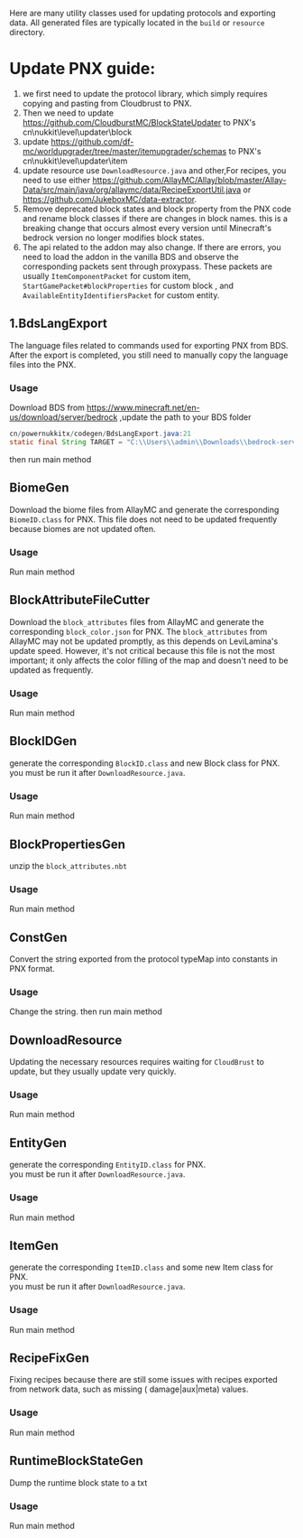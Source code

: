 Here are many utility classes used for updating protocols and exporting data.
All generated files are typically located in the `build` or `resource` directory.

# Update PNX guide:

1. we first need to update the protocol library, which simply requires copying and pasting from Cloudbrust to PNX.
2. Then we need to update https://github.com/CloudburstMC/BlockStateUpdater to PNX's cn\nukkit\level\updater\block
3. update https://github.com/df-mc/worldupgrader/tree/master/itemupgrader/schemas to PNX's cn\nukkit\level\updater\item
4. update resource use `DownloadResource.java` and other,For recipes, you need to use
   either https://github.com/AllayMC/Allay/blob/master/Allay-Data/src/main/java/org/allaymc/data/RecipeExportUtil.java
   or https://github.com/JukeboxMC/data-extractor.
5. Remove deprecated block states and block property from the PNX code and rename block classes if there are changes in
   block names.
   this is a breaking change that occurs almost every version until Minecraft's bedrock version no longer modifies block
   states.
6. The api related to the addon may also change. If there are errors, you need to load the addon in the vanilla BDS and
   observe the corresponding packets sent through proxypass.
   These packets are usually `ItemComponentPacket` for custom item, `StartGamePacket#blockProperties` for custom block ,
   and `AvailableEntityIdentifiersPacket` for custom entity.

## 1.BdsLangExport

The language files related to commands used for exporting PNX from BDS.  
After the export is completed, you still need to manually copy the language files into the PNX.

### Usage

Download BDS from https://www.minecraft.net/en-us/download/server/bedrock ,update the path to your BDS folder

```java
cn/powernukkitx/codegen/BdsLangExport.java:21
static final String TARGET = "C:\\Users\\admin\\Downloads\\bedrock-server-1.20.51.01\\resource_packs\\vanilla\\texts";
```

then run main method

## BiomeGen

Download the biome files from AllayMC and generate the corresponding `BiomeID.class` for PNX. This file does not need to
be updated frequently because biomes are not updated often.

### Usage
Run main method

## BlockAttributeFileCutter

Download the `block_attributes` files from AllayMC and generate the corresponding `block_color.json` for PNX.
The `block_attributes` from AllayMC may not be updated promptly, as this depends on LeviLamina's update speed. However,
it's not critical because this file is not the most important; it only affects the color filling of the map and doesn't
need to be updated as frequently.

### Usage

Run main method

## BlockIDGen

generate the corresponding `BlockID.class` and new Block class for PNX.  
you must be run it after `DownloadResource.java`.

### Usage

Run main method

## BlockPropertiesGen

unzip the `block_attributes.nbt`

### Usage
Run main method

## ConstGen

Convert the string exported from the protocol typeMap into constants in PNX format.

### Usage

Change the string.
then run main method

## DownloadResource

Updating the necessary resources requires waiting for `CloudBrust` to update, but they usually update very quickly.

### Usage

Run main method

## EntityGen

generate the corresponding `EntityID.class` for PNX.  
you must be run it after `DownloadResource.java`.

### Usage

Run main method

## ItemGen

generate the corresponding `ItemID.class` and some new Item class for PNX.  
you must be run it after `DownloadResource.java`.

### Usage

Run main method

## RecipeFixGen

Fixing recipes because there are still some issues with recipes exported from network data, such as missing (
damage|aux|meta) values.

### Usage

Run main method

## RuntimeBlockStateGen

Dump the runtime block state to a txt

### Usage

Run main method